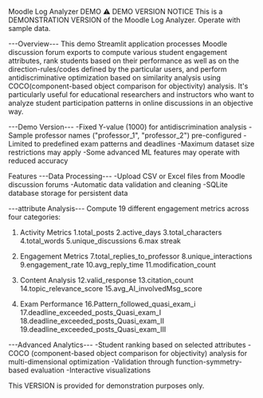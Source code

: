 Moodle Log Analyzer DEMO
⚠️ DEMO VERSION NOTICE
This is a DEMONSTRATION VERSION of the Moodle Log Analyzer. Operate with sample data.

---Overview---
This demo Streamlit application processes Moodle discussion forum exports to compute various student engagement attributes, rank students based on their performance as well as on the direction-rules/codes defined by the particular users, and perform antidiscriminative optimization based on similarity analysis using COCO(component-based object comparison for objectivity) analysis. It's particularly useful for educational researchers and instructors who want to analyze student participation patterns in online discussions in an objective way.

---Demo Version---
-Fixed Y-value (1000) for antidiscrimination analysis
-Sample professor names ("professor_1", "professor_2") pre-configured
-Limited to predefined exam patterns and deadlines
-Maximum dataset size restrictions may apply
-Some advanced ML features may operate with reduced accuracy

Features
---Data Processing---
-Upload CSV or Excel files from Moodle discussion forums
-Automatic data validation and cleaning
-SQLite database storage for persistent data

---attribute Analysis---
Compute 19 different engagement metrics across four categories:
  1. Activity Metrics
1.total_posts
2.active_days
3.total_characters
4.total_words
5.unique_discussions
6.max streak

  2. Engagement Metrics
7.total_replies_to_professor
8.unique_interactions
9.engagement_rate
10.avg_reply_time
11.modification_count

  3. Content Analysis
12.valid_response
13.citation_count
14.topic_relevance_score
15.avg_AI_involvedMsg_score

  4. Exam Performance
16.Pattern_followed_quasi_exam_i
17.deadline_exceeded_posts_Quasi_exam_I
18.deadline_exceeded_posts_Quasi_exam_II
19.deadline_exceeded_posts_Quasi_exam_III

---Advanced Analytics---
-Student ranking based on selected attributes
-COCO (component-based object comparison for objectivity) analysis for multi-dimensional optimization
-Validation through function-symmetry-based evaluation
-Interactive visualizations


This VERSION is provided for demonstration purposes only.
